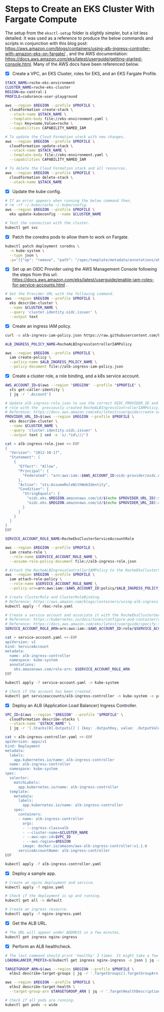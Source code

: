 # Steps to Create an EKS Cluster With Fargate Compute

The setup from the `eksctl-setup` folder is slightly simpler, but a lot less detailed. It was used as a reference to produce the below commands and scripts in conjunction with this blog post: https://aws.amazon.com/blogs/containers/using-alb-ingress-controller-with-amazon-eks-on-fargate/ , and the AWS documentation: https://docs.aws.amazon.com/eks/latest/userguide/getting-started-console.html. Many of the AWS docs have been referenced below.

- [x] Create a VPC, an EKS Cluster, roles for EKS, and an EKS Fargate Profile.

```bash
STACK_NAME=roche-eks-environment
CLUSTER_NAME=roche-eks-cluster
REGION=eu-central-1
PROFILE=codurance-user-playground

aws --region $REGION --profile $PROFILE \
  cloudformation create-stack \
  --stack-name $STACK_NAME \
  --template-body file://eks-environment.yaml \
  --tags Key=name,Value=roche \
  --capabilities CAPABILITY_NAMED_IAM

# To update the Cloud Formation stack with new changes.
aws --region $REGION --profile $PROFILE \
  cloudformation update-stack \
  --stack-name $STACK_NAME \
  --template-body file://eks-environment.yaml \
  --capabilities CAPABILITY_NAMED_IAM

# To delete the Cloud Formation stack and all resources.
aws --region $REGION --profile $PROFILE \
  cloudformation delete-stack \
  --stack-name $STACK_NAME
```

- [x] Update the kube config.

```bash
# If an error appears when running the below command then,
# rm -rf ~/.kube/cache ~/.kube/config.
aws --region $REGION --profile $PROFILE \
  eks update-kubeconfig --name $CLUSTER_NAME

# Test the connection with the cluster.
kubectl get svc
```

- [x] Patch the coredns pods to allow them to work on Fargate.

```bash
kubectl patch deployment coredns \
  -n kube-system \
  --type json \
  -p='[{"op": "remove", "path": "/spec/template/metadata/annotations/eks.amazonaws.com~1compute-type"}]'
```

- [x] Set up an OIDC Provider using the AWS Management Console following the steps from this url: https://docs.aws.amazon.com/eks/latest/userguide/enable-iam-roles-for-service-accounts.html .

```bash
# Get the Provider URL with the following command.
aws --region $REGION --profile $PROFILE \
  eks describe-cluster \
  --name $CLUSTER_NAME \
  --query 'cluster.identity.oidc.issuer' \
  --output text
```

- [x] Create an ingress IAM policy.

```bash
curl -o alb-ingress-iam-policy.json https://raw.githubusercontent.com/kubernetes-sigs/aws-alb-ingress-controller/master/docs/examples/iam-policy.json

ALB_INGRESS_POLICY_NAME=RocheALBIngressControllerIAMPolicy

aws --region $REGION --profile $PROFILE \
  iam create-policy \
  --policy-name $ALB_INGRESS_POLICY_NAME \
  --policy-document file://alb-ingress-iam-policy.json
```

- [x] Create a cluster role, a role binding, and a k8s service account.

```bash
AWS_ACCOUNT_ID=$(aws --region "$REGION" --profile "$PROFILE" \
  sts get-caller-identity \
  | jq -r '.Account')

# Update alb-ingress-role.json to use the correct OIDC_PROVIDER_ID and create
# role with the  previously created RocheALBIngressControllerIAMPolicy.
# Reference: https://docs.aws.amazon.com/eks/latest/userguide/create-service-account-iam-policy-and-role.html
PROVIDER_URL_ID=$(aws --region $REGION --profile $PROFILE \
  eks describe-cluster \
  --name $CLUSTER_NAME \
  --query 'cluster.identity.oidc.issuer' \
  --output text | sed -e 's/.*id\///')

cat > alb-ingress-role.json <<-EOF
{
  "Version": "2012-10-17",
  "Statement": [
    {
      "Effect": "Allow",
      "Principal": {
        "Federated": "arn:aws:iam::$AWS_ACCOUNT_ID:oidc-provider/oidc.eks.$REGION.amazonaws.com/id/$(echo $PROVIDER_URL_ID)"
      },
      "Action": "sts:AssumeRoleWithWebIdentity",
      "Condition": {
        "StringEquals": {
          "oidc.eks.$REGION.amazonaws.com/id/$(echo $PROVIDER_URL_ID):sub": "system:serviceaccount:kube-system:alb-ingress-controller",
          "oidc.eks.$REGION.amazonaws.com/id/$(echo $PROVIDER_URL_ID):aud": "sts.amazonaws.com"
        }
      }
    }
  ]
}
EOF

SERVICE_ACCOUNT_ROLE_NAME=RocheEksClusterServiceAccountRole

aws --region $REGION --profile $PROFILE \
  iam create-role \
  --role-name $SERVICE_ACCOUNT_ROLE_NAME \
  --assume-role-policy-document file://alb-ingress-role.json

# Attach the RocheALBIngressControllerIAMPolicy to the RocheEksClusterServiceAccountRole.
aws --region $REGION --profile $PROFILE \
  iam attach-role-policy \
  --role-name $SERVICE_ACCOUNT_ROLE_NAME \
  --policy-arn=arn:aws:iam::$AWS_ACCOUNT_ID:policy/$ALB_INGRESS_POLICY_NAME

# Create ClusterRole and ClusterRoleBinding.
# Reference: https://aws.amazon.com/blogs/containers/using-alb-ingress-controller-with-amazon-eks-on-fargate/
kubectl apply -f rbac-role.yaml

# Create a service account and associate it with the RocheEksClusterServiceAccountRole.
# Reference: https://kubernetes.io/docs/tasks/configure-pod-container/configure-service-account/
# Reference: https://docs.aws.amazon.com/eks/latest/userguide/specify-service-account-role.html
SERVICE_ACCOUNT_ROLE_ARN=arn:aws:iam::$AWS_ACCOUNT_ID:role/$SERVICE_ACCOUNT_ROLE_NAME

cat > service-account.yaml <<-EOF
apiVersion: v1
kind: ServiceAccount
metadata:
  name: alb-ingress-controller
  namespace: kube-system
  annotations:
    eks.amazonaws.com/role-arn: $SERVICE_ACCOUNT_ROLE_ARN
EOF

kubectl apply -f service-account.yaml -n kube-system

# Check if the account has been created.
kubectl get serviceaccounts/alb-ingress-controller -n kube-system -o yaml
```

- [x] Deploy an ALB (Application Load Balancer) Ingress Controller.

```bash
VPC_ID=$(aws --region "$REGION" --profile "$PROFILE" \
  cloudformation describe-stacks \
  --stack-name "$STACK_NAME" \
  | jq -r '[.Stacks[0].Outputs[] | {key: .OutputKey, value: .OutputValue}] | from_entries' | jq -r '.VpcId')

cat > alb-ingress-controller.yaml <<-EOF
apiVersion: apps/v1
kind: Deployment
metadata:
  labels:
    app.kubernetes.io/name: alb-ingress-controller
  name: alb-ingress-controller
  namespace: kube-system
spec:
  selector:
    matchLabels:
      app.kubernetes.io/name: alb-ingress-controller
  template:
    metadata:
      labels:
        app.kubernetes.io/name: alb-ingress-controller
    spec:
      containers:
      - name: alb-ingress-controller
        args:
        - --ingress-class=alb
        - --cluster-name=$CLUSTER_NAME
        - --aws-vpc-id=$VPC_ID
        - --aws-region=$REGION
        image: docker.io/amazon/aws-alb-ingress-controller:v1.1.6
      serviceAccountName: alb-ingress-controller
EOF

kubectl apply -f alb-ingress-controller.yaml
```

- [x] Deploy a sample app.

```bash
# Create an nginx deployment and service.
kubectl apply -f nginx.yaml

# Check if the deployment is up and running.
kubectl get all -n default

# Create an ingress resource.
kubectl apply -f nginx-ingress.yaml
```

- [x] Get the ALB URL.

```bash
# The URL will appear under ADDRESS in a few minutes.
kubectl get ingress nginx-ingress
```

- [x] Perform an ALB healthcheck.

```bash
# The last command should print 'healthy' 3 times. It might take a few retries in the timespan of a few minutes.
LOADBALANCER_PREFIX=$(kubectl get ingress nginx-ingress -o json | jq -r '.status.loadBalancer.ingress[0].hostname' | cut -d- -f1)

TARGETGROUP_ARN=$(aws --region $REGION --profile $PROFILE \
  elbv2 describe-target-groups | jq -r '.TargetGroups[].TargetGroupArn' | grep $LOADBALANCER_PREFIX)

aws --region $REGION --profile $PROFILE \
  elbv2 describe-target-health \
  --target-group-arn $TARGETGROUP_ARN | jq -r '.TargetHealthDescriptions[].TargetHealth.State'

# Check if all pods are running.
kubectl get pods -o wide
```
